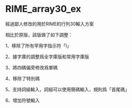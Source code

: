 # RIME_array30_ex
經過鄙人修改的用於RIME的行列30輸入方案

相比於原版，該版做了如下調整：

  1、移除了所有罕用字指示符「I」

  2、據字庫的調整爲全字庫版和常用字庫版

  3、將四碼偏旁修改爲單碼

  4、移除了特別碼

  5、支持詞組輸入，詞組可以使用簡碼輸入，規則爲「首尾碼」

  6、增加符號輸入
